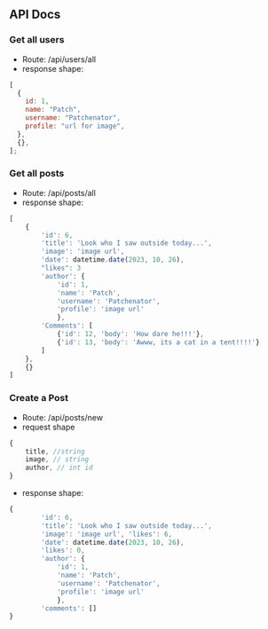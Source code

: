 ## API Docs

### Get all users

- Route: /api/users/all
- response shape:

```javascript
[
  {
    id: 1,
    name: "Patch",
    username: "Patchenator",
    profile: "url for image",
  },
  {},
];
```

### Get all posts

- Route: /api/posts/all
- response shape:

```javascript
[
    {
        'id': 6,
        'title': 'Look who I saw outside today...',
        'image': 'image url',
        'date': datetime.date(2023, 10, 26),
        "likes": 3
        'author': {
            'id': 1,
            'name': 'Patch',
            'username': 'Patchenator',
            'profile': 'image url'
            },
        'Comments': [
            {'id': 12, 'body': 'How dare he!!!'},
            {'id': 13, 'body': 'Awww, its a cat in a tent!!!!'}
        ]
    },
    {}
]
```

### Create a Post

- Route: /api/posts/new
- request shape

```javascript
{
    title, //string
    image, // string
    author, // int id
}
```

- response shape:

```javascript
{
        'id': 6,
        'title': 'Look who I saw outside today...',
        'image': 'image url', 'likes': 6,
        'date': datetime.date(2023, 10, 26),
        'likes': 0,
        'author': {
            'id': 1,
            'name': 'Patch',
            'username': 'Patchenator',
            'profile': 'image url'
            },
        'comments': []
}

```
